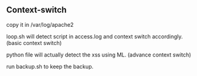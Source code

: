 ## Context-switch
copy it in /var/log/apache2

loop.sh will detect script in access.log and context switch accordingly. (basic context switch)

python file will actually detect the xss using ML. (advance context switch)

run backup.sh to keep the backup.
